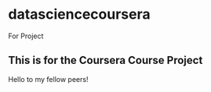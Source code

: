 # datasciencecoursera
For Project

## This is for the Coursera Course Project
Hello to my fellow peers!
